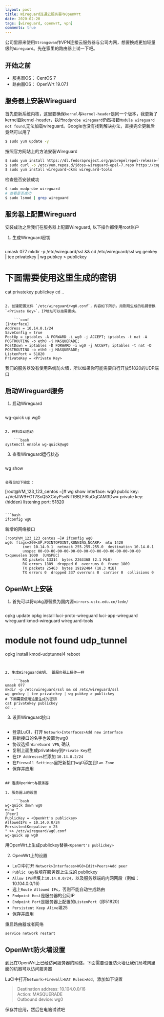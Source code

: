 ```yaml
---
layout: post
title: Wireguard连通云服务器与OpenWrt
date: 2020-02-20
tags: [wireguard, openwrt, vpn]
comments: true
---
```


公司里原来使用`Strongswan`作VPN连接云服务器与公司内网，想要换成更加轻量级的`Wireguard`。先在家里的路由器上试一下吧。

## 开始之前

* 服务器OS： CentOS 7
* 路由器OS： OpenWrt 19.07.1

## 服务器上安装Wireguard

首先更新系统内核，这里要确保`kernel`与`kernel-header`是同一个版本，我更新了kernel跟kernel-header，执行`modprobe wireguard`仍然报错`Module wireguard not found`,无法加载wireguard。Google也没有找到解决办法，直接完全更新后竟然可以用了

```bash
$ sudo yum update -y
```

按照官方网站上的方法安装Wireguard

```bash
$ sudo yum install https://dl.fedoraproject.org/pub/epel/epel-release-latest-7.noarch.rpm
$ sudo curl -o /etc/yum.repos.d/jdoss-wireguard-epel-7.repo https://copr.fedorainfracloud.org/coprs/jdoss/wireguard/repo/epel-7/jdoss-wireguard-epel-7.repo
$ sudo yum install wireguard-dkms wireguard-tools
```

检查是否安装成功

```bash
$ sudo modprobe wireguard
# 查看是否成功
$ sudo lsmod | grep wireguard
```

## 服务器上配置Wireguard

安装成功之后我们在服务器上配置Wireguard, 以下操作都使用root账户

1. 生成Wireguard密钥  

    ```bash
umask 077
mkdir -p /etc/wireguard/ssl && cd /etc/wireguard/ssl
wg genkey | tee privatekey | wg pubkey > publickey
# 下面需要使用这里生成的密钥
cat privatekey publickey
cd ..
```

2. 创建配置文件 `/etc/wireguard/wg0.conf`，内容如下所示。用刚刚生成的私钥替换`<Private Key>`，IP地址可以按需更换。  

    ```conf
[Interface]
Address = 10.14.0.1/24
SaveConfig = true
PostUp = iptables -A FORWARD -i wg0 -j ACCEPT; iptables -t nat -A POSTROUTING -o eth0 -j MASQUERADE;
PostDown = iptables -D FORWARD -i wg0 -j ACCEPT; iptables -t nat -D POSTROUTING -o eth0 -j MASQUERADE;
ListenPort = 51820
PrivateKey = <Private Key>
```

我们的服务器没有使用系统防火墙，所以如果你可能需要自行开放51820的UDP端口

## 启动Wireguard服务

1. 启动Wireguard  

    ```bash
wg-quick up wg0

```

2. 开机自动启动  

    ```bash
systemctl enable wg-quick@wg0

```

3. 查看Wireguard运行状态  

    ```bash
wg show
```

会看见如下输出：
```
[root@VM_123_123_centos ~]# wg show
interface: wg0
  public key: +/VeIJIW9+GT7SxQ5XCdyPsvNiTtBBLFlKuGqCAM3Dw=
  private key: (hidden)
  listening port: 51820
```

```bash
ifconfig wg0
```

新增的网络接口
```
[root@VM_123_123_centos ~]# ifconfig wg0
wg0: flags=209<UP,POINTOPOINT,RUNNING,NOARP>  mtu 1420
        inet 10.14.0.1  netmask 255.255.255.0  destination 10.14.0.1
        unspec 00-00-00-00-00-00-00-00-00-00-00-00-00-00-00-00  txqueuelen 1000  (UNSPEC)
        RX packets 13314  bytes 2263368 (2.1 MiB)
        RX errors 1809  dropped 6  overruns 0  frame 1809
        TX packets 25463  bytes 19192484 (18.3 MiB)
        TX errors 0  dropped 337 overruns 0  carrier 0  collisions 0

```

## OpenWrt上安装

1. 首先可以将opkg源替换为国内源`mirrors.ustc.edu.cn/lede/`  

    ```bash
opkg update
opkg install luci-proto-wireguard luci-app-wireguard wireguard kmod-wireguard wireguard-tools
# module not found udp_tunnel
opkg install kmod-udptunnel4
reboot
```


2. 生成Wireguard密钥， 跟服务器上操作一样  

    ```bash
umask 077
mkdir -p /etc/wireguard/ssl && cd /etc/wireguard/ssl
wg genkey | tee privatekey | wg pubkey > publickey
# 下面需要使用这里生成的密钥
cat privatekey publickey
cd ..

```

3. 设置Wireguard接口  

    ```
* 登录LuCI，打开 `Netowrk>Interfaces>Add new interface`
* 将新接口的名字也设置为wg0
* 协议选择 `WireGuard VPN`, 确认
* 复制上面生成privatekey到`Private Key`栏
* 在`IP Addresses`栏添加 `10.14.0.2/24`
* 在`Firewall Settings`里把新接口wg0添加到`lan Zone`
* 保存并应用
```

## 连接OpenWrt与服务器

1. 服务器上的设置  

    ```bash
wg-quick down wg0
echo "
[Peer]
PublicKey = <OpenWrt's publickey>
AllowedIPs = 10.14.0.0/24
PersistentKeepalive = 25
" >> /etc/wireguard/wg0.conf
wg-quick up wg0
```

用OpenWrt上生成publickey替换`<OpenWrt's publickey>`

2. OpenWrt上的设置  

* LuCI中打开 `Network>Interfaces>WG0>Edit>Peers>Add peer`
* `Public Key`栏填在服务器上生成的 publickey
* `Allow IPs`栏填上`10.14.0.0/24`，以及服务器端的内网网段（例如：10.104.0.0/16)
* 选上`Route Allowed IPs`，否则不能自动生成路由
* `Endpoint Host`是服务器的公网IP
* `Endpoint Port`是服务器上配置的`ListenPort`（即51820）
* `Persistent Keep Alive`填25
* 保存并应用

重启路由器或者网络
```bash
service network restart
```

## OpenWrt防火墙设置

到此在OpenWrt上已经访问服务器的网络，下面需要设置防火墙让我们局域网里面的机器可以访问服务器

LuCI中打开`Network>Firewall>NAT Rules>Add`，添加如下设置

> Destination address: 10.104.0.0/16  
> Action: MASQUERADE  
> Outbound device: wg0  

保存并应用，然后在电脑试试吧
